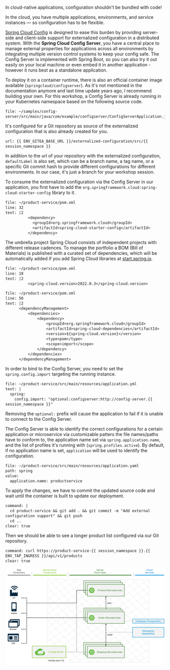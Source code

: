 In cloud-native applications, configuration shouldn't be bundled with code!

In the cloud, you have multiple applications, environments, and service instances — so configuration has to be flexible.

[Spring Cloud Config](https://docs.spring.io/spring-cloud-config/docs/current/reference/html/) is designed to ease this burden by providing server-side and client-side support for externalized configuration in a distributed system. 
With the **Spring Cloud Config Server**, you have a central place to manage external properties for applications across all environments by integrating multiple version control systems to keep your config safe.
The Config Server is implemented with Spring Boot, so you can also try it out easily on your local machine or even embed it in another application - however it runs best as a standalone application.

To deploy it on a container runtime, there is also an official container image available (`springcloud/configserver`). As it's not mentioned in the documentation anymore and last time update years ago, I recommend building your own.
For this workshop, a Config Server is already running in your Kubernetes namespace based on the following source code.
```editor:open-file
file: ~/samples/config-server/src/main/java/com/example/configserver/ConfigServerApplication.java
```

It's configured for a Git repository as source of the externalized configuration that is also already created for you.
```dashboard:open-url
url: {{ ENV_GITEA_BASE_URL }}/externalized-configuration/src/{{ session_namespace }}
```
In addition to the url of your repository with the externalized configuration, `defaultLabel` is also set, which can be a branch name, a tag name, or a specific Git commit hash to provide different configurations for different environments. In our case, it's just a branch for your workshop session.

To consume the externalized configuration via the Config Server in our application, you first have to add the `org.springframework.cloud:spring-cloud-starter-config` library to it.
```editor:insert-lines-before-line
file: ~/product-service/pom.xml
line: 32
text: |2
          <dependency>
            <groupId>org.springframework.cloud</groupId>
            <artifactId>spring-cloud-starter-config</artifactId>
          </dependency>
```
The umbrella project Spring Cloud consists of independent projects with different release cadences. To manage the portfolio a BOM (Bill of Materials) is published with a curated set of dependencies, which will be automatically added if you add Spring Cloud libraries at [start.spring.io](https://start.spring.io).
```editor:insert-lines-before-line
file: ~/product-service/pom.xml
line: 18
text: |2
		  <spring-cloud.version>2022.0.3</spring-cloud.version>
```
```editor:insert-lines-before-line
file: ~/product-service/pom.xml
line: 50
text: |2
	  <dependencyManagement>
	  	  <dependencies>
			  <dependency>
				  <groupId>org.springframework.cloud</groupId>
				  <artifactId>spring-cloud-dependencies</artifactId>
				  <version>${spring-cloud.version}</version>
				  <type>pom</type>
				  <scope>import</scope>
			  </dependency>
		  </dependencies>
	  </dependencyManagement>
```

In order to bind to the Config Server, you need to set the `spring.config.import` targeting the running instance.
```editor:append-lines-to-file
file: ~/product-service/src/main/resources/application.yml
text: |
  spring:
    config.import: "optional:configserver:http://config-server.{{ session_namespace }}"
```
Removing the `optional:` prefix will cause the application to fail if it is unable to connect to the Config Server.

The Config Server is able to identify the correct configurations for a certain application or microservice via customizable patters the file names/paths have to conform to, the application name set via `spring.application.name`, and the list of profiles it's running with (`spring.profiles.active`).
By default, if no application name is set, `application` will be used to identify the configuration.
```editor:insert-value-into-yaml
file: ~/product-service/src/main/resources/application.yaml
path: spring
value:
  application.name: productservice
```

To apply the changes, we have to commit the updated source code and wait until the container is built to update our deployment.
```terminal:execute
command: |
  cd product-service && git add . && git commit -m "Add external configuration support" && git push
  cd ..
clear: true
```

Then we should be able to see a longer product list configured via our Git repository.
```terminal:execute
command: curl https://product-service-{{ session_namespace }}.{{ ENV_TAP_INGRESS }}/api/v1/products
clear: true
```

![Updated architecture with Configuration Service](../images/microservice-architecture-config.png)

